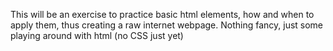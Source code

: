 This will be an exercise to practice basic html elements, how and when to apply them, thus creating a raw internet webpage.
Nothing fancy, just some playing around with html (no CSS just yet)